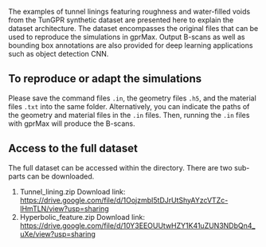 The examples of tunnel linings featuring roughness and water-filled voids from the TunGPR synthetic dataset are presented here to explain the dataset architecture. The dataset encompasses the original files that can be used to reproduce the simulations in gprMax. Output B-scans as well as bounding box annotations are also provided for deep learning applications such as object detection CNN. 
## To reproduce or adapt the simulations
 Please save the command files `.in`, the geometry files `.h5`, and the material files `.txt` into the same folder. Alternatively, you can indicate the paths of the geometry and material files in the `.in` files. Then, running the `.in` files with gprMax will produce the B-scans.
## Access to the full dataset
The full dataset can be accessed within the directory. There are two sub-parts can be downloaded.
1. Tunnel_lining.zip
Download link: https://drive.google.com/file/d/1OojzmbI5tDJrUtShyAYzcVTZc-lHmTLN/view?usp=sharing
2. Hyperbolic_feature.zip
Download link: https://drive.google.com/file/d/10Y3EEOUUtwHZY1K41uZUN3NDbQn4_uXe/view?usp=sharing


